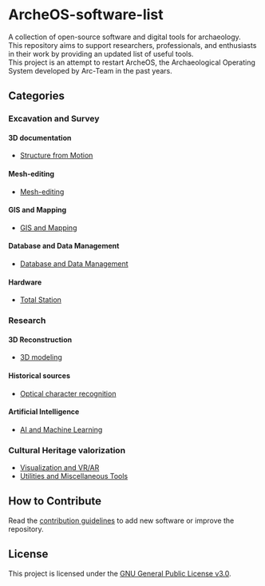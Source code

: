 # ArcheOS-software-list

A collection of open-source software and digital tools for archaeology.  
This repository aims to support researchers, professionals, and enthusiasts in their work by providing an updated list of useful tools.  
This project is an attempt to restart ArcheOS, the Archaeological Operating System developed by Arc-Team in the past years.

## Categories

### Excavation and Survey

#### 3D documentation

- [Structure from Motion](software/sfm.md)

#### Mesh-editing

- [Mesh-editing](software/mesh-editing.md)

#### GIS and Mapping

- [GIS and Mapping](/software/gis.md)

#### Database and Data Management

- [Database and Data Management](software/dbms.md)

#### Hardware

- [Total Station](software/total_station.md)

### Research

#### 3D Reconstruction

- [3D modeling](software/3d_modeling.md)

#### Historical sources

- [Optical character recognition](software/ocr.md)

#### Artificial Intelligence

- [AI and Machine Learning](#ai-and-machine-learning)

### Cultural Heritage valorization

- [Visualization and VR/AR](#visualization-and-vrar)
- [Utilities and Miscellaneous Tools](#utilities-and-miscellaneous-tools)

## How to Contribute

Read the [contribution guidelines](CONTRIBUTING.md) to add new software or improve the repository.

## License

This project is licensed under the [GNU General Public License v3.0](LICENSE).
